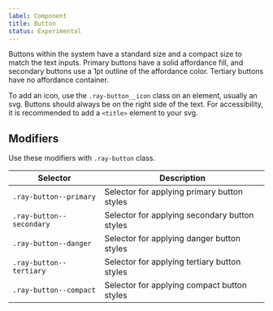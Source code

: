```yaml
---
label: Component
title: Button
status: Experimental
---
```


<page-intro>Buttons within the system have a standard size and a compact size to match the text inputs. Primary buttons have a solid affordance fill, and secondary buttons use a 1pt outline of the affordance color. Tertiary buttons have no affordance container. </page-intro>

To add an icon, use the `.ray-button__icon` class on an element, usually an svg. Buttons should always be on the right side of the text. For accessibility, it is recommended to add a `<title>` element to your svg.

<component
    name="Primary button"
    component="button"
    variation="button--primary"
    >
</component>
<component
    name="Primary button dark"
    component="button"
    background="dark"
    variation="button--primary--dark"
    >
</component>
<component
    name="Primary button (RTL)"
    component="button"
    variation="rtl-button--primary"
    >
</component>
<component
    name="Secondary button"
    component="button"
    variation="button--secondary"
    >
</component>
<component
    name="Secondary button dark"
    component="button"
    background="dark"
    variation="button--secondary--dark"
    >
</component>
<component
    name="Secondary button (RTL)"
    component="button"
    variation="rtl-button--secondary"
    >
</component>
<component
    name="Tertiary button"
    component="button"
    variation="button--tertiary"
    >
</component>
<component
    name="Tertiary button dark"
    component="button"
    background="dark"
    variation="button--tertiary--dark"
    >
</component>
<component
    name="Tertiary button (RTL)"
    component="button"
    variation="rtl-button--tertiary"
    >
</component>
<component
    name="Compact button"
    component="button"
    variation="button--compact"
    >
</component>
<component
    name="Compact button (RTL)"
    component="button"
    variation="rtl-button--compact"
    >
</component>
<component
    name="Danger button"
    component="button"
    variation="button--danger"
    >
</component>
<component
    name="Danger button (RTL)"
    component="button"
    variation="rtl-button--danger"
    >
</component>

## Modifiers

Use these modifiers with `.ray-button` class.

| Selector                 | Description                                   |
| ------------------------ | --------------------------------------------- |
| `.ray-button--primary`   | Selector for applying primary button styles   |
| `.ray-button--secondary` | Selector for applying secondary button styles |
| `.ray-button--danger`    | Selector for applying danger button styles    |
| `.ray-button--tertiary`  | Selector for applying tertiary button styles  |
| `.ray-button--compact`   | Selector for applying compact button styles   |
